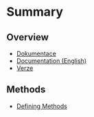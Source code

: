 # Summary

## Overview

* [Dokumentace](README.md)
* [Documentation \(English\)](documentation-english.md)
* [Verze](verze.md)

## Methods

* [Defining Methods](methods.md)


